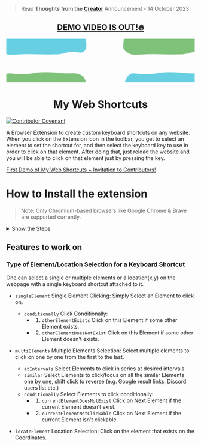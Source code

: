 > Read **Thoughts from the [Creator](https://twitter.com/Prakhartiwari0)** Announcement - 14 October 2023

<!-- ![image](src/assets/github_banner.png) -->
<h2 align="center">
<a href="https://youtu.be/x_fYfporwmA"> DEMO VIDEO IS OUT!🔥</a>

   
</h2>


![image](.github/assets/MWS-GithubReadme_Banner-optimized.gif)



<h1 align="center"> My Web Shortcuts </h1>

[![Contributor Covenant](https://img.shields.io/badge/Contributor%20Covenant-2.1-4baaaa.svg)](code_of_conduct.md)

A Browser Extension to create custom keyboard shortcuts on any website. When you click on the Extension icon in the toolbar, you get to select an element to set the shortcut for, and then select the keyboard key to use in order to click on that element. After doing that, just reload the website and you will be able to click on that element just by pressing the key.


<a href="https://youtu.be/x_fYfporwmA" align="center"> First Demo of My Web Shortcuts + Invitation to Contributors! </a>


# How to Install the extension

> Note: Only Chromium-based browsers like Google Chrome & Brave are supported currently.

<details>
<summary>
Show the Steps
</summary>



1. Clone the repository & Open the folder
   ```bash
   git clone "https://github.com/prakhartiwari0/my-web-shortcuts" && cd my-web-shortcuts
   ```
2. Install the Packages using NPM
    ```bash
    npm i
    ```
3. Start the Development Server
    ```bash
    npm run dev
    ```
4. Drag and upload the newly generated `dist` folder into your Browser
   ![](.github/assets/howToInstallExtensionInChrome.gif)
5. The extension is now installed in the browser, but you need to reload the website to use it. 


</details>



## Features to work on


### Type of **Element/Location Selection for a Keyboard Shortcut**
One can select a single or multiple elements or a location(x,y) on the webpage with a single keyboard shortcut attached to it. 


- `singleElement` Single Element Clicking: Simply Select an Element to click on.
  - `conditionally` Click Conditionally: 
    - 1. `otherElementExists` Click on this Element if some other Element exists.
    - 2. `otherElementDoesNotExist` Click on this Element if some other Element doesn't exists.

- `multiElements` Multiple Elements Selection: Select multiple elements to click on one by one from the first to the last.
   - `atIntervals` Select Elements to click in series at desired intervals
   - `similar` Select Elements to click/focus on all the similar Elements one by one, shift click to reverse (e.g. Google result links, Discord users list etc.)
   - `conditionally` Select Elements to click conditionally:
     - 1. `currentElementDoesNotExist` Click on Next Element if the current Element doesn't exist.
     - 2. `currentElementNotClickable` Click on Next Element if the current Element isn't clickable.
- `locateElement` Location Selection: Click on the element that exists on the Coordinates.
